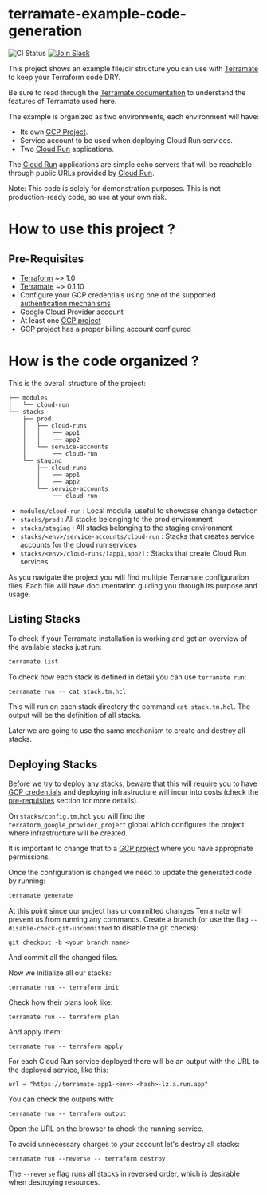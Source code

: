 # terramate-example-code-generation

![CI Status](https://github.com/mineiros-io/terramate-example-code-generation/actions/workflows/ci.yml/badge.svg)
[![Join Slack](https://img.shields.io/badge/slack-@mineiros--community-f32752.svg?logo=slack)](https://mineiros.io/slack)

This project shows an example file/dir structure you can use with
[Terramate](https://github.com/mineiros-io/terramate) to keep your Terraform
code DRY.

Be sure to read through the [Terramate documentation](https://github.com/mineiros-io/terramate)
to understand the features of Terramate used here.

The example is organized as two environments, each environment will have:

- Its own [GCP Project](https://cloud.google.com/storage/docs/projects).
- Service account to be used when deploying Cloud Run services.
- Two [Cloud Run](https://cloud.google.com/run) applications.

The [Cloud Run](https://cloud.google.com/run) applications are simple
echo servers that will be reachable through public URLs provided by
[Cloud Run](https://cloud.google.com/run).

Note: This code is solely for demonstration purposes.
This is not production-ready code, so use at your own risk.

# How to use this project ?

## Pre-Requisites

- [Terraform](https://www.terraform.io/) ~> 1.0
- [Terramate](https://github.com/mineiros-io/terramate) ~> 0.1.10
- Configure your GCP credentials using one of the supported [authentication mechanisms](https://registry.terraform.io/providers/hashicorp/google/latest/docs/guides/provider_reference#authentication)
- Google Cloud Provider account
- At least one [GCP project](https://cloud.google.com/storage/docs/projects)
- GCP project has a proper billing account configured

# How is the code organized ?

This is the overall structure of the project:

```
├── modules
│   └── cloud-run
└── stacks
    ├── prod
    │   ├── cloud-runs
    │   │   ├── app1
    │   │   ├── app2
    │   └── service-accounts
    │       └── cloud-run
    └── staging
        ├── cloud-runs
        │   ├── app1
        │   ├── app2
        └── service-accounts
            └── cloud-run
```

- `modules/cloud-run` : Local module, useful to showcase change detection
- `stacks/prod` : All stacks belonging to the prod environment
- `stacks/staging` : All stacks belonging to the staging environment
- `stacks/<env>/service-accounts/cloud-run` : Stacks that creates service accounts for the cloud run services
- `stacks/<env>/cloud-runs/[app1,app2]` : Stacks that create Cloud Run services

As you navigate the project you will find multiple Terramate configuration files.
Each file will have documentation guiding you through its purpose and usage.

## Listing Stacks

To check if your Terramate installation is working and get an overview of the
available stacks just run:

```sh
terramate list
```

To check how each stack is defined in detail you can use `terramate run`:

```sh
terramate run -- cat stack.tm.hcl
```

This will run on each stack directory the command `cat stack.tm.hcl`.
The output will be the definition of all stacks.

Later we are going to use the same mechanism to create and destroy all stacks.

## Deploying Stacks

Before we try to deploy any stacks, beware that this will require you
to have [GCP credentials](https://cloud.google.com/docs/authentication/getting-started)
and deploying infrastructure will incur into costs (check the
[pre-requisites](#pre-requisites) section for more details).

On `stacks/config.tm.hcl` you will find the `terraform_google_provider_project`
global which configures the project where infrastructure will be created.

It is important to change that to a [GCP project](https://cloud.google.com/storage/docs/projects)
where you have appropriate permissions.

Once the configuration is changed we need to update the generated code by running:

```sh
terramate generate
```

At this point since our project has uncommitted changes Terramate will prevent us
from running any commands. Create a branch (or use the flag `--disable-check-git-uncommitted`
to disable the git checks):

```
git checkout -b <your branch name>
```

And commit all the changed files.

Now we initialize all our stacks:

```
terramate run -- terraform init
```

Check how their plans look like:

```
terramate run -- terraform plan
```

And apply them:

```
terramate run -- terraform apply
```

For each Cloud Run service deployed there will be an output with the URL to
the deployed service, like this:

```
url = "https://terramate-app1-<env>-<hash>-lz.a.run.app"
```

You can check the outputs with:

```
terramate run -- terraform output
```

Open the URL on the browser to check the running service.

To avoid unnecessary charges to your account let's destroy all stacks:

```
terramate run --reverse -- terraform destroy
```

The `--reverse` flag runs all stacks in reversed order, which is desirable
when destroying resources.

